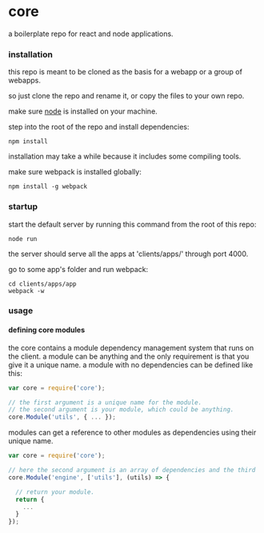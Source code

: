 # core

a boilerplate repo for react and node applications.

### installation

this repo is meant to be cloned as the basis for a webapp or a group of webapps.

so just clone the repo and rename it, or copy the files to your own repo.

make sure <a href="https://nodejs.org/en/">node</a> is installed on your machine.

step into the root of the repo and install dependencies:

```
npm install
```

installation may take a while because it includes some compiling tools.

make sure webpack is installed globally:

```
npm install -g webpack
```

### startup

start the default server by running this command from the root of this repo:

```
node run
```

the server should serve all the apps at 'clients/apps/' through port 4000.

go to some app's folder and run webpack:

```
cd clients/apps/app
webpack -w
```

 ### usage

 #### defining core modules
the core contains a module dependency management system that runs on the client.
a module can be anything and the only requirement is that you give it a unique name.
a module with no dependencies can be defined like this:
```js
var core = require('core');

// the first argument is a unique name for the module.
// the second argument is your module, which could be anything.
core.Module('utils', { ... });

```
modules can get a reference to other modules as dependencies using their unique name.
```js
var core = require('core');

// here the second argument is an array of dependencies and the third
core.Module('engine', ['utils'], (utils) => {

  // return your module.
  return {
    ...
  }
});

```
